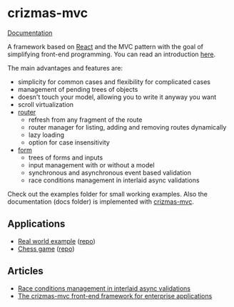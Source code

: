 # crizmas-mvc

[Documentation](https://raulsebastianmihaila.github.io/crizmas-mvc-docs)

A framework based on [React](https://www.npmjs.com/package/react) and the MVC pattern with the goal of simplifying front-end programming. You can read an introduction [here](https://raulsebastianmihaila.github.io/crizmas-mvc-docs/introduction).

The main advantages and features are:  
- simplicity for common cases and flexibility for complicated cases  
- management of pending trees of objects  
- doesn't touch your model, allowing you to write it anyway you want
- scroll virtualization
- [router](https://www.npmjs.com/package/crizmas-router)
  - refresh from any fragment of the route
  - router manager for listing, adding and removing routes dynamically
  - lazy loading
  - option for case insensitivity
- [form](https://www.npmjs.com/package/crizmas-form)
  - trees of forms and inputs
  - input management with or without a model
  - synchronous and asynchronous event based validation
  - race conditions management in interlaid async validations

Check out the examples folder for small working examples. Also the documentation (docs folder)
is implemented with [crizmas-mvc](https://www.npmjs.com/package/crizmas-mvc).

## Applications

- [Real world example](https://raulsebastianmihaila.github.io/crizmas-mvc-realworld-site/) ([repo](https://github.com/raulsebastianmihaila/crizmas-mvc-realworld))
- [Chess game](https://raulsebastianmihaila.github.io/chess/) ([repo](https://github.com/raulsebastianmihaila/chess-src))

## Articles

- [Race conditions management in interlaid async validations](https://medium.com/@raul.mihaila/crizmas-status-update-and-the-form-interlaid-asynchronous-validations-4abf167a54bb)
- [The crizmas-mvc front-end framework for enterprise applications](https://dev.to/raulsebastianmihaila/the-crizmas-mvc-front-end-framework-for-enterprise-applications-hjd)
